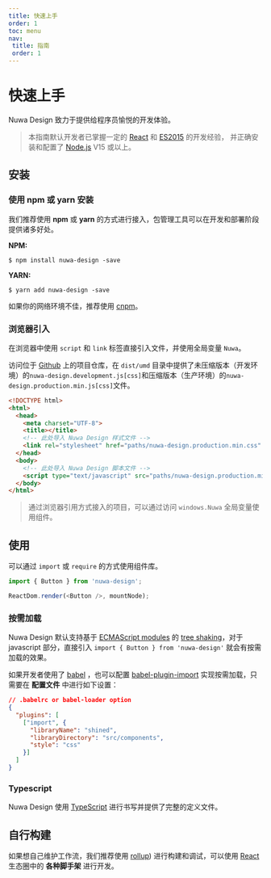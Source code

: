 ```yaml
---
title: 快速上手
order: 1
toc: menu
nav:
 title: 指南
 order: 1
---
```


# 快速上手
Nuwa Design 致力于提供给程序员愉悦的开发体验。

> 本指南默认开发者已掌握一定的 <a href="https://reactjs.org/">React</a> 和 <a href="http://www.ecmascript.org/">ES2015</a> 的开发经验，
> 并正确安装和配置了 <a href="https://nodejs.org/">Node.js</a> V15 或以上。

## 安装

### 使用 npm 或 yarn 安装

我们推荐使用 **npm** 或 **yarn** 的方式进行接入，包管理工具可以在开发和部署阶段提供诸多好处。

**NPM:**
``` shell
$ npm install nuwa-design -save
```

**YARN:**
``` shell
$ yarn add nuwa-design -save
```

如果你的网络环境不佳，推荐使用 [cnpm](https://github.com/cnpm)。

### 浏览器引入

在浏览器中使用 `script` 和 `link` 标签直接引入文件，并使用全局变量 `Nuwa`。

访问位于 [Github](https://github.com/nuwa-design/nuwa-design) 上的项目仓库，在 `dist/umd` 目录中提供了未压缩版本（开发环境）的`nuwa-design.development.js[css]`和压缩版本（生产环境）的`nuwa-design.production.min.js[css]`文件。

``` html
<!DOCTYPE html>
<html>
  <head>
    <meta charset="UTF-8">
    <title></title>
    <!-- 此处导入 Nuwa Design 样式文件 -->
    <link rel="stylesheet" href="paths/nuwa-design.production.min.css" type="text/css">
  </head>
  <body>
    <!-- 此处导入 Nuwa Design 脚本文件 -->
    <script type="text/javascript" src="paths/nuwa-design.production.min.js"></script>
  </body>
</html>
```

> 通过浏览器引用方式接入的项目，可以通过访问 `windows.Nuwa` 全局变量使用组件。

## 使用

可以通过 `import` 或 `require` 的方式使用组件库。

``` javascript
import { Button } from 'nuwa-design';

ReactDom.render(<Button />, mountNode);
```

### 按需加载

Nuwa Design 默认支持基于 [ECMAScript modules](https://webpack.js.org/guides/ecma-script-modules/) 的 [tree shaking](https://webpack.js.org/guides/tree-shaking/)，对于 javascript 部分，直接引入 `import { Button } from 'nuwa-design'` 就会有按需加载的效果。

如果开发者使用了 [babel](https://babeljs.io/) ，也可以配置 [babel-plugin-import](https://www.npmjs.com/package/babel-plugin-import) 实现按需加载，只需要在 **配置文件** 中进行如下设置：

``` json
// .babelrc or babel-loader option
{
  "plugins": [
    ["import", {
      "libraryName": "shined",
      "libraryDirectory": "src/components",
      "style": "css" 
    }]
  ]
}
```

### Typescript

Nuwa Design 使用 [TypeScript](https://www.tslang.cn/) 进行书写并提供了完整的定义文件。

## 自行构建

如果想自己维护工作流，我们推荐使用 [rollup](https://rollupjs.org/)) 进行构建和调试，可以使用 [React](https://reactjs.org/) 生态圈中的 **各种脚手架** 进行开发。
